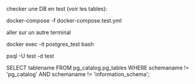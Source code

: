 checker une DB en test (voir les tables): 

docker-compose -f docker-compose.test.yml

aller sur un autre terminal

docker exec -it postgres_test bash

psql -U test -d test

SELECT tablename FROM pg_catalog.pg_tables WHERE schemaname != 'pg_catalog' AND schemaname != 'information_schema';